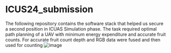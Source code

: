 # ICUS24_submission
The following repository contains the software stack that helped us secure a second position in ICUAS Simulation phase. The task required optimal path planning of a UAV with minimum energy expenditure and accurate fruit counts. For accurate fruit count depth and RGB data were fused and then used for counting ![image](https://github.com/chirAAG-sehgal/ICUS24_submission/assets/121090758/643599b6-37df-4683-a5bf-a64a10dd5eda)

